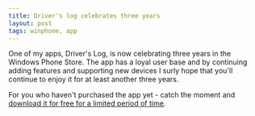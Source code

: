 ```yaml
---
title: Driver's log celebrates three years
layout: post
tags: winphone, app
---
```

One of my apps, Driver's Log, is now celebrating three years in the Windows Phone Store. The app has a loyal user base and by continuing adding features and supporting new devices I surly hope that you'll continue to enjoy it for at least another three years.

For you who haven't purchased the app yet - catch the moment and [download it for free for a limited period of time](http://www.windowsphone.com/en-us/store/app/driver-log/804f52f1-9334-e011-854c-00237de2db9e).